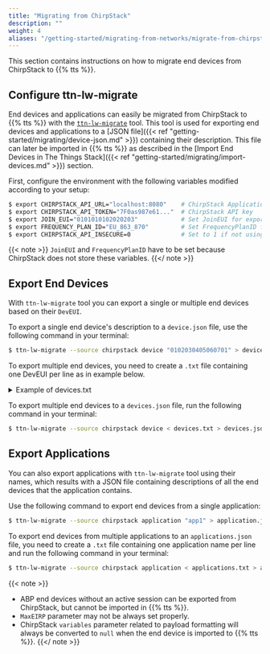 ```yaml
---
title: "Migrating from ChirpStack"
description: ""
weight: 4
aliases: "/getting-started/migrating-from-networks/migrate-from-chirpstack"
---
```


This section contains instructions on how to migrate end devices from ChirpStack to {{% tts %}}.

<!--more-->

## Configure ttn-lw-migrate

End devices and applications can easily be migrated from ChirpStack to {{% tts %}} with the [`ttn-lw-migrate`](https://github.com/TheThingsNetwork/lorawan-stack-migrate) tool. This tool is used for exporting end devices and applications to a [JSON file]({{< ref "getting-started/migrating/device-json.md" >}}) containing their description. This file can later be imported in {{% tts %}} as described in the [Import End Devices in The Things Stack]({{< ref "getting-started/migrating/import-devices.md" >}}) section.

First, configure the environment with the following variables modified according to your setup:

```bash
$ export CHIRPSTACK_API_URL="localhost:8080"    # ChirpStack Application Server URL
$ export CHIRPSTACK_API_TOKEN="7F0as987e61..."  # ChirpStack API key
$ export JOIN_EUI="0101010102020203"            # Set JoinEUI for exported devices
$ export FREQUENCY_PLAN_ID="EU_863_870"         # Set FrequencyPlanID for exported devices
$ export CHIRPSTACK_API_INSECURE=0              # Set to 1 if not using TLS
```

{{< note >}} `JoinEUI` and `FrequencyPlanID` have to be set because ChirpStack does not store these variables. {{</ note >}}

## Export End Devices

With `ttn-lw-migrate` tool you can export a single or multiple end devices based on their `DevEUI`.

To export a single end device's description to a `device.json` file, use the following command in your terminal:

```bash
$ ttn-lw-migrate --source chirpstack device "0102030405060701" > device.json
```

To export multiple end devices, you need to create a `.txt` file containing one DevEUI per line as in example below.

<details><summary>Example of devices.txt</summary>

```bash
0102030405060701
0102030405060702
0102030405060703
0102030405060704
0102030405060705
0102030405060706
```

</details>

To export multiple end devices to a `devices.json` file, run the following command in your terminal:

```bash
$ ttn-lw-migrate --source chirpstack device < devices.txt > devices.json
```

## Export Applications

You can also export applications with `ttn-lw-migrate` tool using their names, which results with a JSON file containing descriptions of all the end devices that the application contains.

Use the following command to export end devices from a single application:

```bash
$ ttn-lw-migrate --source chirpstack application "app1" > application.json
```

To export end devices from multiple applications to an `applications.json` file, you need to create a `.txt` file containing one application name per line and run the following command in your terminal:

```bash
$ ttn-lw-migrate --source chirpstack application < applications.txt > applications.json
```

{{< note >}} 
- ABP end devices without an active session can be exported from ChirpStack, but cannot be imported in {{% tts %}}.
- `MaxEIRP` parameter may not be always set properly.
- ChirpStack `variables` parameter related to payload formatting will always be converted to `null` when the end device is imported to {{% tts %}}.
{{</ note >}}
